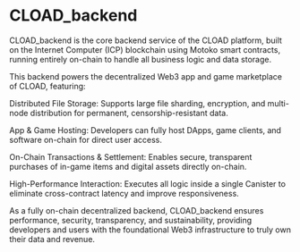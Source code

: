 # CLOAD_backend
CLOAD_backend is the core backend service of the CLOAD platform, built on the Internet Computer (ICP) blockchain using Motoko smart contracts, running entirely on-chain to handle all business logic and data storage.

This backend powers the decentralized Web3 app and game marketplace of CLOAD, featuring:

Distributed File Storage: Supports large file sharding, encryption, and multi-node distribution for permanent, censorship-resistant data.

App & Game Hosting: Developers can fully host DApps, game clients, and software on-chain for direct user access.

On-Chain Transactions & Settlement: Enables secure, transparent purchases of in-game items and digital assets directly on-chain.

High-Performance Interaction: Executes all logic inside a single Canister to eliminate cross-contract latency and improve responsiveness.

As a fully on-chain decentralized backend, CLOAD_backend ensures performance, security, transparency, and sustainability, providing developers and users with the foundational Web3 infrastructure to truly own their data and revenue.
